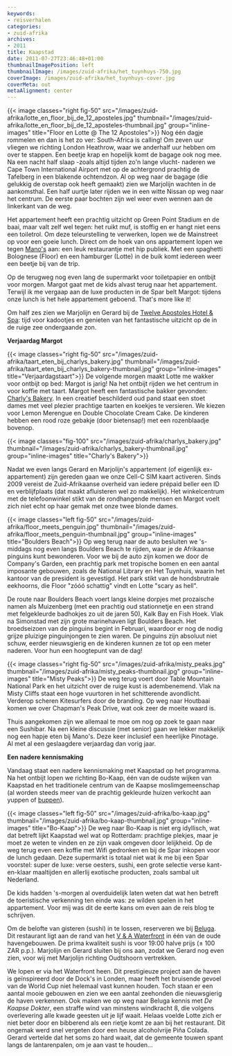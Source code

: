 ```yaml
---
keywords:
- reisverhalen
categories:
- zuid-afrika
archives:
- 2011
title: Kaapstad
date: 2011-07-27T23:46:48+01:00
thumbnailImagePosition: left
thumbnailImage: /images/zuid-afrika/het_tuynhuys-750.jpg
coverImage: /images/zuid-afrika/het_tuynhuys-cover.jpg
coverMeta: out
metaAlignment: center
---
```

{{< image classes="right fig-50" src="/images/zuid-afrika/lotte_en_floor_bij_de_12_aposteles.jpg" thumbnail="/images/zuid-afrika/lotte_en_floor_bij_de_12_aposteles-thumbnail.jpg" group="inline-images" title="Floor en Lotte @ The 12 Apostoles">}}
Nog één dagje rommelen en dan is het zo ver: South-Africa is calling! Om zeven
uur vliegen we richting London Heathrow, waar we anderhalf uur hebben om over
te stappen. Een beetje krap en hopelijk komt de bagage ook nog mee. Na een
nacht half slaap -zoals altijd tijden zo'n lange vlucht- naderen we Cape Town
International Airport met op de achtergrond prachtig de Tafelberg in een
blakende ochtendzon.  Al op weg naar de bagage (die gelukkig de overstap ook
heeft gemaakt) zien we Marjolijn wachten in de aankomsthal. Een half uurtje
later rijden we in een witte Nissan op weg naar het centrum. De eerste paar
bochten zijn wel weer even wennen aan de linkerkant van de weg.

Het appartement heeft een prachtig uitzicht op Green Point Stadium en de baai, maar valt zelf wel tegen: het ruikt muf, is stoffig en er hangt niet eens een toiletrol. Om deze teleurstelling te verwerken, lopen we de Mainstreet op voor een goeie lunch. Direct om de hoek van ons appartement lopen we tegen <a href="http://www.mano.co.za/" target="_blank">Mano's</a> aan: een leuk restaurantje met hip publiek. Met een spaghetti Bolognese (Floor) en een hamburger (Lotte) in de buik komt iedereen weer een beetje bij van de trip.

Op de terugweg nog even lang de supermarkt voor toiletpapier en ontbijt voor morgen. Margot gaat met de kids alvast terug naar het appartement. Terwijl ik me vergaap aan de luxe producten in de Spar belt Margot: tijdens onze lunch is het hele appartement geboend. That's more like it!

Om half zes zien we Marjolijn en Gerard bij de <a href="http://www.12apostleshotel.com/" target="_blank">Twelve Apostoles Hotel &amp; Spa</a>: tijd voor kadootjes en genieten van het fantastische uitzicht op de in de ruige zee ondergaande zon.

<b>Verjaardag Margot</b>

{{< image classes="right fig-50" src="/images/zuid-afrika/taart_eten_bij_charlys_bakery.jpg" thumbnail="/images/zuid-afrika/taart_eten_bij_charlys_bakery-thumbnail.jpg" group="inline-images" title="Verjaardagstaart">}}
De volgende morgen maakt Lotte me wakker voor ontbijt op bed: Margot is jarig! Na het ontbijt rijden we het centrum in voor koffie met taart. Margot heeft een fantastische bakker gevonden: <a href="http://www.charlysbakery.co.za/" target="_blank">Charly's Bakery</a>. In een creatief beschilderd oud pand staat een stoet dames met veel plezier prachtige taarten en koekjes te versieren. We kiezen voor Lemon Merengue en Double Chocolate Cream Cake. De kinderen hebben een rood roze gebakje (door bietensap!) met een rozenblaadje bovenop.

{{< image classes="fig-100" src="/images/zuid-afrika/charlys_bakery.jpg" thumbnail="/images/zuid-afrika/charlys_bakery-thumbnail.jpg" group="inline-images" title="Charly's Bakery">}}

Nadat we even langs Gerard en Marjolijn's appartement (of eigenlijk ex-appartement) zijn gereden gaan we onze Cell-C SIM kaart activeren. Sinds 2009 vereist de Zuid-Afrikaanse overheid van iedere prépaid beller een ID en verblijfplaats (dat maakt afluisteren wel zo makkelijk). Het winkelcentrum met de telefoonwinkel stikt van de rondhangende mensen en Margot voelt zich niet echt op haar gemak met onze twee blonde dames.

{{< image classes="left fig-50" src="/images/zuid-afrika/floor_meets_penguin.jpg" thumbnail="/images/zuid-afrika/floor_meets_penguin-thumbnail.jpg" group="inline-images" title="Boulders Beach">}}
Op weg terug naar de auto besluiten we 's-middags nog even langs Boulders Beach te rijden, waar je de Afrikaanse pinguins kunt bewonderen. Voor we bij de auto zijn komen we door de Company's Garden, een prachtig park met tropische bomen en een aantal imposante gebouwen, zoals de National Library en Het Tuynhuis, waarin het kantoor van de president is gevestigd. Het park stikt van de hondsbrutrale eekhoorns, die Floor "zóóó schattig" vindt en Lotte "scary as hell".

De route naar Boulders Beach voert langs kleine dorpjes met prozaische namen als Muizenberg (met een prachtig oud stationnetje en een strand met felgekleurde badhokjes zo uit de jaren 50), Kalk Bay en Fish Hoek. Vlak na Simonstad met zijn grote marinehaven ligt Boulders Beach. Het broedseizoen van de pinguins begint in Februari, waardoor er nog de nodig grijze pluizige pinguinjongen te zien waren. De pinguins zijn absoluut niet schuw, eerder nieuwsgierig en de kinderen kunnen ze tot op een meter naderen. Voor hun een hoogtepunt van de dag!

{{< image classes="right fig-50" src="/images/zuid-afrika/misty_peaks.jpg" thumbnail="/images/zuid-afrika/misty_peaks-thumbnail.jpg" group="inline-images" title="Misty Peaks">}}
De weg terug voert door Table Mountain National Park en het uitzicht over de ruige kust is adembenemend. Vlak na Misty Cliffs staat een hoge vuurtoren in het schitterende avondlicht. Verderop scheren Kitesurfers door de branding. Op weg naar Houtbaai komen we over Chapman's Peak Drive, wat ook zeer de moeite waard is.

Thuis aangekomen zijn we allemaal te moe om nog op zoek te gaan naar een Sushibar. Na een kleine discussie (met senior) gaan we lekker makkelijk nog een hapje eten bij Mano's. Deze keer inclusief een heerlijke Pinotage. Al met al een geslaagdere verjaardag dan vorig jaar. 

<b>Een nadere kennismaking</b>

Vandaag staat een nadere kennismaking met Kaapstad op het programma. Na het ontbijt lopen we richting Bo-Kaap, één van de oudste wijken van Kaapstad en het traditionele centrum van de Kaapse moslimgemeenschap (al worden steeds meer van de prachtig gekleurde huizen verkocht aan yuppen of <a href="http://www.urbandictionary.com/define.php?term=black urban professionals" target="_blank">buppen</a>).

{{< image classes="left fig-50" src="/images/zuid-afrika/bo-kaap.jpg" thumbnail="/images/zuid-afrika/bo-kaap-thumbnail.jpg" group="inline-images" title="Bo-Kaap">}}
De weg naar Bo-Kaap is niet erg idyllisch, wat dat betreft lijkt Kaapstad wel wat op Rotterdam: prachtige plekjes, maar je moet ze weten te vinden en ze zijn vaak omgeven door lelijkheid. Op de weg terug even een koffie met Wifi gedronken en bij de Spar inkopen voor de lunch gedaan. Deze supermarkt is totaal niet wat ik me bij een Spar voorstel: super de luxe: verse oesters, sushi, een grote selectie verse kant-en-klaar maaltijden en allerlij exotische producten, zoals sambal uit Nederland.

De kids hadden 's-morgen al overduidelijk laten weten dat wat hen betreft de toeristische verkenning ten einde was: ze wilden spelen in het appartement. Voor mij was dit de eerte kans om even aan de reis blog te schrijven.

Om de belofte van gisteren (sushi) in te lossen, reserveren we bij <a href="http://www.beluga.co.za/" target="_blank">Beluga</a>. Dit restaurant ligt aan de rand van het <a href="http://www.waterfront.co.za/" target="_blank">V &amp; A Waterfront</a> in één van de oude havengebouwen. De prima kwaliteit sushi is voor 19:00 halve prijs (&plusmn; 100 ZAR p.p.). Marjolijn en Gerard sluiten bij ons aan, zodat we Gerard nog even zien, voor wij met Marjolijn richting Oudtshoorn vertrekken.

We lopen er via het Waterfront heen. Dit prestigieuze project aan de haven is geïnspireerd door de Dock's in Londen, maar heeft het bruisende gevoel van de World Cup niet helemaal vast kunnen houden. Toch staan er een aantal mooie gebouwen en zien we een aantal zeehonden die nieuwsgierig de haven verkennen. Ook maken we op weg naar Beluga kennis met <em>De Kaapse Dokter</em>, een straffe wind van minstens windkracht 8, die volgens overlevering alle kwade geesten uit je lijf waait. Helaas voelde Lotte zich er niet beter door en bibberend als een rietje komt ze aan bij het restaurant. Dit ongemak werd snel vergeten door een heuse alcoholvrije Piña Colada. Gerard vertelde dat het soms zo hard waait, dat de gemeente touwen spant langs de lantarenpalen, om je aan vast te houden...
